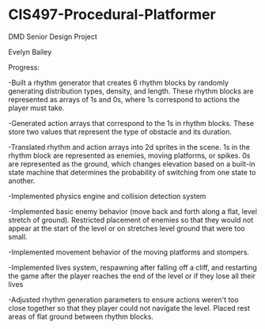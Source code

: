 # CIS497-Procedural-Platformer
DMD Senior Design Project

Evelyn Bailey

Progress:

-Built a rhythm generator that creates 6 rhythm blocks by randomly generating distribution types, density, and length. These rhythm blocks are represented as arrays of 1s and 0s, where 1s correspond to actions the player must take.

-Generated action arrays that correspond to the 1s in rhythm blocks. These store two values that represent the type of obstacle and its duration.

-Translated rhythm and action arrays into 2d sprites in the scene. 1s in the rhythm block are represented as enemies, moving platforms, or spikes. 0s are represented as the ground, which changes elevation based on a built-in state machine that determines the probability of switching from one state to another.

-Implemented physics engine and collision detection system

-Implemented basic enemy behavior (move back and forth along a flat, level stretch of ground). Restricted placement of enemies so that they would not appear at the start of the level or on stretches level ground that were too small.

-Implemented movement behavior of the moving platforms and stompers.

-Implemented lives system, respawning after falling off a cliff, and restarting the game after the player reaches the end of the level or if they lose all their lives

-Adjusted rhythm generation parameters to ensure actions weren't too close together so that they player could not navigate the level. Placed rest areas of flat ground between rhythm blocks.